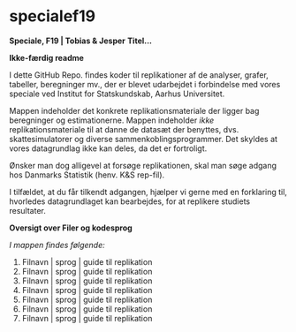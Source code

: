 # specialef19
**Speciale, F19 | Tobias & Jesper**
**Titel...**
  
**Ikke-færdig readme**
  
I dette GitHub Repo. findes koder til replikationer af de analyser, grafer, tabeller, beregninger mv., der
er blevet udarbejdet i forbindelse med vores speciale ved Institut for Statskundskab, Aarhus Universitet.

Mappen indeholder det konkrete replikationsmateriale der ligger bag beregninger og estimationerne.
Mappen indeholder *ikke* replikationsmateriale til at danne de datasæt der benyttes, dvs. skattesimulatorer og diverse sammenkoblingsprogrammer. Det skyldes at vores datagrundlag ikke kan deles, da det er fortroligt.
  
Ønsker man dog alligevel at forsøge replikationen, skal man søge adgang hos Danmarks Statistik (henv. K&S rep-fil).
  
I tilfældet, at du får tilkendt adgangen, hjælper vi gerne med en forklaring til, hvorledes datagrundlaget kan bearbejdes, for at replikere studiets resultater.
  
  
**Oversigt over Filer og kodesprog**

*I mappen findes følgende:*

1. Filnavn | sprog | guide til replikation
2. Filnavn | sprog | guide til replikation
3. Filnavn | sprog | guide til replikation
4. Filnavn | sprog | guide til replikation
5. Filnavn | sprog | guide til replikation
6. Filnavn | sprog | guide til replikation
7. Filnavn | sprog | guide til replikation

